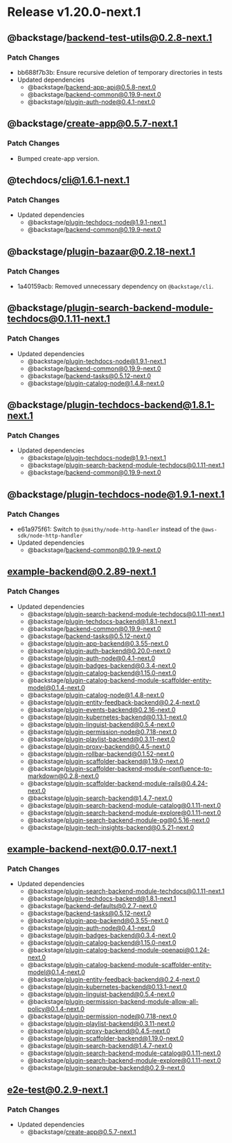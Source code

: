 # Release v1.20.0-next.1

## @backstage/backend-test-utils@0.2.8-next.1

### Patch Changes

- bb688f7b3b: Ensure recursive deletion of temporary directories in tests
- Updated dependencies
  - @backstage/backend-app-api@0.5.8-next.0
  - @backstage/backend-common@0.19.9-next.0
  - @backstage/plugin-auth-node@0.4.1-next.0

## @backstage/create-app@0.5.7-next.1

### Patch Changes

- Bumped create-app version.

## @techdocs/cli@1.6.1-next.1

### Patch Changes

- Updated dependencies
  - @backstage/plugin-techdocs-node@1.9.1-next.1
  - @backstage/backend-common@0.19.9-next.0

## @backstage/plugin-bazaar@0.2.18-next.1

### Patch Changes

- 1a40159acb: Removed unnecessary dependency on `@backstage/cli`.

## @backstage/plugin-search-backend-module-techdocs@0.1.11-next.1

### Patch Changes

- Updated dependencies
  - @backstage/plugin-techdocs-node@1.9.1-next.1
  - @backstage/backend-common@0.19.9-next.0
  - @backstage/backend-tasks@0.5.12-next.0
  - @backstage/plugin-catalog-node@1.4.8-next.0

## @backstage/plugin-techdocs-backend@1.8.1-next.1

### Patch Changes

- Updated dependencies
  - @backstage/plugin-techdocs-node@1.9.1-next.1
  - @backstage/plugin-search-backend-module-techdocs@0.1.11-next.1
  - @backstage/backend-common@0.19.9-next.0

## @backstage/plugin-techdocs-node@1.9.1-next.1

### Patch Changes

- e61a975f61: Switch to `@smithy/node-http-handler` instead of the `@aws-sdk/node-http-handler`
- Updated dependencies
  - @backstage/backend-common@0.19.9-next.0

## example-backend@0.2.89-next.1

### Patch Changes

- Updated dependencies
  - @backstage/plugin-search-backend-module-techdocs@0.1.11-next.1
  - @backstage/plugin-techdocs-backend@1.8.1-next.1
  - @backstage/backend-common@0.19.9-next.0
  - @backstage/backend-tasks@0.5.12-next.0
  - @backstage/plugin-app-backend@0.3.55-next.0
  - @backstage/plugin-auth-backend@0.20.0-next.0
  - @backstage/plugin-auth-node@0.4.1-next.0
  - @backstage/plugin-badges-backend@0.3.4-next.0
  - @backstage/plugin-catalog-backend@1.15.0-next.0
  - @backstage/plugin-catalog-backend-module-scaffolder-entity-model@0.1.4-next.0
  - @backstage/plugin-catalog-node@1.4.8-next.0
  - @backstage/plugin-entity-feedback-backend@0.2.4-next.0
  - @backstage/plugin-events-backend@0.2.16-next.0
  - @backstage/plugin-kubernetes-backend@0.13.1-next.0
  - @backstage/plugin-linguist-backend@0.5.4-next.0
  - @backstage/plugin-permission-node@0.7.18-next.0
  - @backstage/plugin-playlist-backend@0.3.11-next.0
  - @backstage/plugin-proxy-backend@0.4.5-next.0
  - @backstage/plugin-rollbar-backend@0.1.52-next.0
  - @backstage/plugin-scaffolder-backend@1.19.0-next.0
  - @backstage/plugin-scaffolder-backend-module-confluence-to-markdown@0.2.8-next.0
  - @backstage/plugin-scaffolder-backend-module-rails@0.4.24-next.0
  - @backstage/plugin-search-backend@1.4.7-next.0
  - @backstage/plugin-search-backend-module-catalog@0.1.11-next.0
  - @backstage/plugin-search-backend-module-explore@0.1.11-next.0
  - @backstage/plugin-search-backend-module-pg@0.5.16-next.0
  - @backstage/plugin-tech-insights-backend@0.5.21-next.0

## example-backend-next@0.0.17-next.1

### Patch Changes

- Updated dependencies
  - @backstage/plugin-search-backend-module-techdocs@0.1.11-next.1
  - @backstage/plugin-techdocs-backend@1.8.1-next.1
  - @backstage/backend-defaults@0.2.7-next.0
  - @backstage/backend-tasks@0.5.12-next.0
  - @backstage/plugin-app-backend@0.3.55-next.0
  - @backstage/plugin-auth-node@0.4.1-next.0
  - @backstage/plugin-badges-backend@0.3.4-next.0
  - @backstage/plugin-catalog-backend@1.15.0-next.0
  - @backstage/plugin-catalog-backend-module-openapi@0.1.24-next.0
  - @backstage/plugin-catalog-backend-module-scaffolder-entity-model@0.1.4-next.0
  - @backstage/plugin-entity-feedback-backend@0.2.4-next.0
  - @backstage/plugin-kubernetes-backend@0.13.1-next.0
  - @backstage/plugin-linguist-backend@0.5.4-next.0
  - @backstage/plugin-permission-backend-module-allow-all-policy@0.1.4-next.0
  - @backstage/plugin-permission-node@0.7.18-next.0
  - @backstage/plugin-playlist-backend@0.3.11-next.0
  - @backstage/plugin-proxy-backend@0.4.5-next.0
  - @backstage/plugin-scaffolder-backend@1.19.0-next.0
  - @backstage/plugin-search-backend@1.4.7-next.0
  - @backstage/plugin-search-backend-module-catalog@0.1.11-next.0
  - @backstage/plugin-search-backend-module-explore@0.1.11-next.0
  - @backstage/plugin-sonarqube-backend@0.2.9-next.0

## e2e-test@0.2.9-next.1

### Patch Changes

- Updated dependencies
  - @backstage/create-app@0.5.7-next.1
